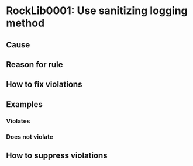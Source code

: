 # RockLib0001: Use sanitizing logging method

## Cause



## Reason for rule



## How to fix violations



## Examples

### Violates



### Does not violate



## How to suppress violations


